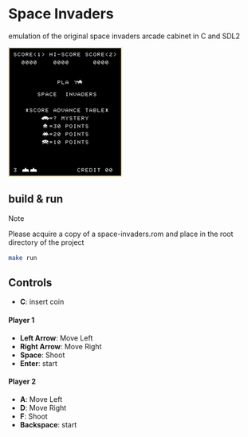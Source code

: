 # Space Invaders
emulation of the original space invaders arcade cabinet in C and SDL2

![Space Invaders attract mode](res/attract.png)

## build & run
> [!NOTE]
> Please acquire a copy of a space-invaders.rom and place in the root directory of the project
```sh
make run
```

## Controls
 - **C**: insert coin
#### Player 1
 - **Left Arrow**: Move Left
 - **Right Arrow**: Move Right
 - **Space**: Shoot
 - **Enter**: start
#### Player 2
 - **A**: Move Left
 - **D**: Move Right
 - **F**: Shoot
 - **Backspace**: start
